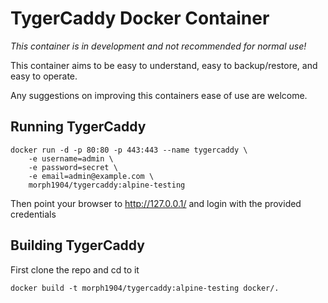 TygerCaddy Docker Container
=========================

_*This container is in development and not recommended for normal use!*_

This container aims to be easy to understand, easy to backup/restore, and easy to operate.

Any suggestions on improving this containers ease of use are welcome.

Running TygerCaddy
-----------------

    docker run -d -p 80:80 -p 443:443 --name tygercaddy \
        -e username=admin \
        -e password=secret \
        -e email=admin@example.com \
        morph1904/tygercaddy:alpine-testing

Then point your browser to http://127.0.0.1/ and login with the provided credentials

Building TygerCaddy
-----------------

First clone the repo and cd to it

    docker build -t morph1904/tygercaddy:alpine-testing docker/.

